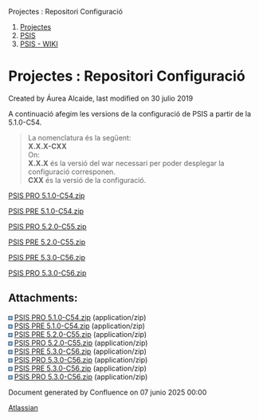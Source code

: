 Projectes : Repositori Configuració  

1.  [Projectes](index.md)
2.  [PSIS](PSIS_24215797.md)
3.  [PSIS - WIKI](PSIS---WIKI_24215598.md)

Projectes : Repositori Configuració
===================================

Created by Áurea Alcaide, last modified on 30 julio 2019

A continuació afegim les versions de la configuració de PSIS a partir de la 5.1.0-C54.

> La nomenclatura és la següent:  
> **X.X.X-CXX**  
> On:  
> **X.X.X** és la versió del war necessari per poder desplegar la configuració corresponen.  
> **CXX** és la versió de la configuració.

  

[PSIS PRO 5.1.0-C54.zip](attachments/24215614/24216137.zip)

[PSIS PRE 5.1.0-C54.zip](attachments/24215614/24216138.zip)

[PSIS PRO 5.2.0-C55.zip](attachments/24215614/24216140.zip)

[PSIS PRE 5.2.0-C55.zip](attachments/24215614/24216139.zip)

[PSIS PRE 5.3.0-C56.zip](attachments/24215614/24216141.zip)

[PSIS PRO 5.3.0-C56.zip](attachments/24215614/24216142.zip)

  

  

  

Attachments:
------------

![](images/icons/bullet_blue.gif) [PSIS PRO 5.1.0-C54.zip](attachments/24215614/24216137.zip) (application/zip)  
![](images/icons/bullet_blue.gif) [PSIS PRE 5.1.0-C54.zip](attachments/24215614/24216138.zip) (application/zip)  
![](images/icons/bullet_blue.gif) [PSIS PRE 5.2.0-C55.zip](attachments/24215614/24216139.zip) (application/zip)  
![](images/icons/bullet_blue.gif) [PSIS PRO 5.2.0-C55.zip](attachments/24215614/24216140.zip) (application/zip)  
![](images/icons/bullet_blue.gif) [PSIS PRE 5.3.0-C56.zip](attachments/24215614/24216502.zip) (application/zip)  
![](images/icons/bullet_blue.gif) [PSIS PRO 5.3.0-C56.zip](attachments/24215614/24216503.zip) (application/zip)  
![](images/icons/bullet_blue.gif) [PSIS PRE 5.3.0-C56.zip](attachments/24215614/24216141.zip) (application/zip)  
![](images/icons/bullet_blue.gif) [PSIS PRO 5.3.0-C56.zip](attachments/24215614/24216142.zip) (application/zip)  

Document generated by Confluence on 07 junio 2025 00:00

[Atlassian](http://www.atlassian.com/)